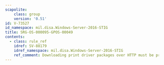 ```yaml
---
scapolite:
    class: group
    version: '0.51'
id: V-73527
id_namespace: mil.disa.Windows-Server-2016-STIG
title: SRG-OS-000095-GPOS-00049
contents:
  - class: rule_ref
    idref: SV-88179
    idref_namespace: mil.disa.Windows-Server-2016-STIG
    ref_comment: Downloading print driver packages over HTTP must be prevent ...
---
```


